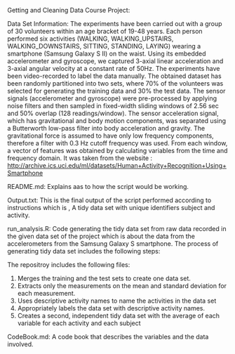 Getting and Cleaning Data Course Project:

Data Set Information:
     The experiments have been carried out with a group of 30 volunteers within an age bracket of 19-48 years. Each person performed six activities (WALKING, WALKING_UPSTAIRS, WALKING_DOWNSTAIRS, SITTING, STANDING, LAYING) wearing a smartphone (Samsung Galaxy S II) on the waist. Using its embedded accelerometer and gyroscope, we captured 3-axial linear acceleration and 3-axial angular velocity at a constant rate of 50Hz. The experiments have been video-recorded to label the data manually. The obtained dataset has been randomly partitioned into two sets, where 70% of the volunteers was selected for generating the training data and 30% the test data.
     The sensor signals (accelerometer and gyroscope) were pre-processed by applying noise filters and then sampled in fixed-width sliding windows of 2.56 sec and 50% overlap (128 readings/window). The sensor acceleration signal, which has gravitational and body motion components, was separated using a Butterworth low-pass filter into body acceleration and gravity. The gravitational force is assumed to have only low frequency components, therefore a filter with 0.3 Hz cutoff frequency was used. From each window, a vector of features was obtained by calculating variables from the time and frequency domain.
     It was taken from the website :
                                 http://archive.ics.uci.edu/ml/datasets/Human+Activity+Recognition+Using+Smartphone
                                
README.md: Explains aas to how the script would be working.

Output.txt: This is the final output of the script performed according to instructions which is , A tidy data set with unique identifiers subject and activity.

run_analysis.R: Code generating the tidy data set from raw data recorded in the given data set of the project which is about the data from the accelerometers from the Samsung Galaxy S smartphone. 
               The process of generating tidy data set includes the following steps:

The repositroy includes the following files:

  1.  Merges the training and the test sets to create one data set.
  2.  Extracts only the measurements on the mean and standard deviation for each measurement.
  3.  Uses descriptive activity names to name the activities in the data set
  4.  Appropriately labels the data set with descriptive activity names.
  5.  Creates a second, independent tidy data set with the average of each variable for each activity and each subject

CodeBook.md: A code book that describes the variables and the data involved.


 
